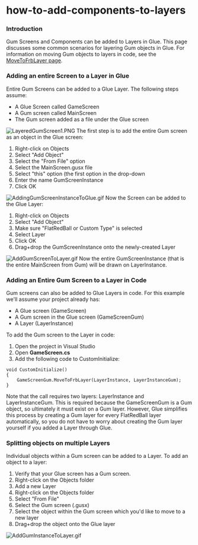# how-to-add-components-to-layers

### Introduction

Gum Screens and Components can be added to Layers in Glue. This page discusses some common scenarios for layering Gum objects in Glue. For information on moving Gum objects to layers in code, see the [MoveToFrbLayer page](../../../api/gum-runtime-api/gum-wireframe-graphicaluielement/movetofrblayer.md).

### Adding an entire Screen to a Layer in Glue

Entire Gum Screens can be added to a Glue Layer. The following steps assume:

* A Glue Screen called GameScreen
* A Gum screen called MainScreen
* The Gum screen added as a file under the Glue screen

![LayeredGumScreen1.PNG](../../../media/migrated_media-LayeredGumScreen1.PNG) The first step is to add the entire Gum screen as an object in the Glue screen:

1. Right-click on Objects
2. Select "Add Object"
3. Select the "From File" option
4. Select the MainScreen.gusx file
5. Select "this" option (the first option in the drop-down
6. Enter the name GumScreenInstance
7. Click OK

![AddingGumScreenInstanceToGlue.gif](../../../media/migrated_media-AddingGumScreenInstanceToGlue.gif) Now the Screen can be added to the Glue Layer:

1. Right-click on Objects
2. Select "Add Object"
3. Make sure "FlatRedBall or Custom Type" is selected
4. Select Layer
5. Click OK
6. Drag+drop the GumScreenInstance onto the newly-created Layer

![AddGumScreenToLayer.gif](../../../media/migrated_media-AddGumScreenToLayer.gif) Now the entire GumScreenInstance (that is the entire MainScreen from Gum) will be drawn on LayerInstance.

### Adding an Entire Gum Screen to a Layer in Code

Gum screens can also be added to Glue Layers in code. For this example we'll assume your project already has:

* A Glue screen (GameScreen)
* A Gum screen in the Glue screen (GameScreenGum)
* A Layer (LayerInstance)

To add the Gum screen to the Layer in code:

1. Open the project in Visual Studio
2. Open **GameScreen.cs**
3. Add the following code to CustomInitialize:

```lang:c#
void CustomInitialize()
{
    GameScreenGum.MoveToFrbLayer(LayerInstance, LayerInstanceGum);
}
```

Note that the call requires two layers: LayerInstance and LayerInstanceGum. This is required because the GameScreenGum is a Gum object, so ultimately it must exist on a Gum layer. However, Glue simplifies this process by creating a Gum layer for every FlatRedBall layer automatically, so you do not have to worry about creating the Gum layer yourself if you added a Layer through Glue.

### Splitting objects on multiple Layers

Individual objects within a Gum screen can be added to a Layer. To add an object to a layer:

1. Verify that your Glue screen has a Gum screen.
2. Right-click on the Objects folder
3. Add a new Layer
4. Right-click on the Objects folder
5. Select "From File"
6. Select the Gum screen (.gusx)
7. Select the object within the Gum screen which you'd like to move to a new layer
8. Drag+drop the object onto the Glue layer

![AddGumInstanceToLayer.gif](../../../media/migrated_media-AddGumInstanceToLayer.gif)
